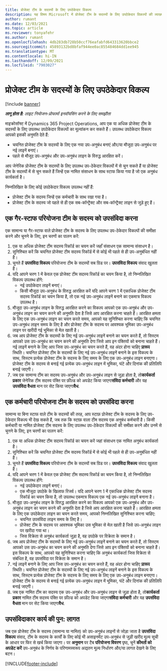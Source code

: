 ```yaml
---
title: प्रोजेक्ट टीम के सदस्यों के लिए उपठेकेदार विकल्प
description: यह विषय Microsoft में प्रोजेक्ट टीम के सदस्यों के लिए उपठेकेदार विकल्पों की व्याख्या करता है।Dynamics 365 Project Operations
author: rumant
ms.date: 12/03/2021
ms.topic: article
ms.reviewer: tonyafehr
ms.author: rumant
ms.openlocfilehash: 4db283db728b50ccf76eafabfd643313620bbce2
ms.sourcegitcommit: 45893132bd8bfaf944ee0ac855484684dd1ee945
ms.translationtype: MT
ms.contentlocale: hi-IN
ms.lasthandoff: 12/09/2021
ms.locfileid: "7903027"
---
```

# <a name="subcontracting-options-for-project-team-members"></a>प्रोजेक्ट टीम के सदस्यों के लिए उपठेकेदार विकल्प

[!include [banner](../../includes/dataverse-preview.md)]

_**लागू होता है:** लाइट नियोजन-प्रोफार्मा इनवॉयसिंग करने के लिए समझौता_

माइक्रोसॉफ्ट में Dynamics 365 Project Operations, आप एक या अधिक प्रोजेक्ट टीम के सदस्यों के लिए उपलब्ध उपठेकेदार विकल्पों का मूल्यांकन कर सकते हैं। उपलब्ध उपठेकेदार विकल्प आपको इसकी अनुमति देते हैं:

- चयनित प्रोजेक्ट टीम के सदस्यों के लिए एक नया उप-अनुबंध बनाएं और/या मौजूदा उप-अनुबंध पर नई लाइनें बनाएं। 
- पहले से मौजूद उप-अनुबंध और उप-अनुबंध लाइन के विरुद्ध आरक्षित करें। 

आप जेनेरिक प्रोजेक्ट टीम के सदस्यों के लिए उपलब्ध उप-ठेकेदार विकल्पों में से चुन सकते हैं या प्रोजेक्ट टीम के सदस्यों में से चुन सकते हैं जिन्हें एक नामित संसाधन के साथ स्टाफ किया गया है जो एक अनुबंध कार्यकर्ता है। 

निम्नलिखित के लिए कोई उपठेकेदार विकल्प उपलब्ध नहीं हैं:

- प्रोजेक्ट टीम के सदस्य जिन्हें एक कर्मचारी के साथ रखा गया है। 
- प्रोजेक्ट टीम के सदस्य जो पहले से ही एक सब-कॉन्ट्रैक्ट और सब-कॉन्ट्रैक्ट लाइन से जुड़े हुए हैं। 

## <a name="subcontracting-an-unstaffed-project-team-member"></a>एक गैर-स्टाफ परियोजना टीम के सदस्य को उपसंविदा करना

एक सामान्य या गैर-स्टाफ वाले प्रोजेक्ट टीम के सदस्य के लिए उपलब्ध उप-ठेकेदार विकल्पों की समीक्षा करने और चुनने के लिए, इन चरणों का पालन करें:

1. एक या अधिक प्रोजेक्ट टीम सदस्य रिकॉर्ड का चयन करें जहाँ संसाधन एक सामान्य संसाधन है।
2. सुनिश्चित करें कि चयनित प्रोजेक्ट टीम सदस्य रिकॉर्ड में से कोई भी पहले से ही उप-अनुबंधित नहीं है। 
3. चुनते हैं **उपसंविदा विकल्प** परियोजना टीम के सदस्यों सब ग्रिड पर। **उपसंविदा विकल्प** संवाद खुलता है। 
4. यदि आपने चरण 1 में केवल एक प्रोजेक्ट टीम सदस्य रिकॉर्ड का चयन किया है, तो निम्नलिखित विकल्प उपलब्ध होंगे:
    - नई उपठेकेदार लाइनें बनाएं। 
    - किसी मौजूदा उप-अनुबंध के विरुद्ध आरक्षित करें यदि आपने चरण 1 में एकाधिक प्रोजेक्ट टीम सदस्य रिकॉर्ड का चयन किया है, तो एक नई उप-अनुबंध लाइनें बनाने का एकमात्र विकल्प उपलब्ध है।
5. मौजूदा उप-अनुबंध लाइन के विरुद्ध आरक्षित करने का विकल्प आपको एक उप-अनुबंध और उप-अनुबंध लाइन का चयन करने की अनुमति देता है जिसे आप आरक्षित करना चाहते हैं। आरक्षित क्षमता के लिए एक उप-अनुबंध लाइन का चयन करते समय, आपको यह सुनिश्चित करना चाहिए कि चयनित उप-अनुबंध लाइन समय के लिए है और प्रोजेक्ट टीम के सदस्य पर आवश्यक भूमिका उप-अनुबंध लाइन पर खरीदी गई भूमिका से मेल खाती है।
6. जब आप प्रोजेक्ट टीम के सदस्यों के लिए नई उप-अनुबंध लाइनें बनाने का चयन करते हैं, तो सिस्टम आपको उस उप-अनुबंध का चयन करने की अनुमति देगा जिसे आप इन पंक्तियों को बनाना चाहते हैं। नई लाइनें बनाने के लिए आप जिस उप-अनुबंध का चयन करते हैं, वह अंदर होना चाहिए **प्रारूप** स्थिति। चयनित प्रोजेक्ट टीम के सदस्यों के लिए नई उप-अनुबंध लाइनें बनाने के इस विकल्प के साथ, सिस्टम प्रत्येक प्रोजेक्ट टीम के सदस्य के लिए समय के लिए एक उप-अनुबंध लाइन बनाएगा। प्रोजेक्ट टीम के सदस्य से बनाई गई प्रत्येक उप-अनुबंध लाइन में भूमिका, घंटे और दिनांक की प्रतिलिपि बनाई जाएगी। 
7. जब एक सामान्य टीम का सदस्य उप-अनुबंध और उप-अनुबंध लाइन से जुड़ा होता है, तो**कार्यकर्ता प्रकार** जेनेरिक टीम सदस्य पंक्ति पर फ़ील्ड को अपडेट किया जाएगा**संविदा कर्मचारी** और यह **उपसंविदा वैधता** मान पर सेट किया जाएगा**वैध**.

## <a name="subcontracting-a-staffed-project-team-member"></a>एक कर्मचारी परियोजना टीम के सदस्य को उपसंविदा करना

सामान्य या बिना स्टाफ वाले टीम के सदस्यों की तरह, आप स्टाफ़ प्रोजेक्ट टीम के सदस्य के लिए उप-ठेकेदार विकल्प भी देख सकते हैं, जब तक कि स्टाफ़ वाला टीम सदस्य एक अनुबंध कर्मचारी है। किसी कर्मचारी या नामित प्रोजेक्ट टीम सदस्य के लिए उपलब्ध उप-ठेकेदार विकल्पों की समीक्षा करने और उनमें से चुनने के लिए, इन चरणों का पालन करें:

1. एक या अधिक प्रोजेक्ट टीम सदस्य रिकॉर्ड का चयन करें जहां संसाधन एक नामित अनुबंध कार्यकर्ता है।
2. सुनिश्चित करें कि चयनित प्रोजेक्ट टीम सदस्य रिकॉर्ड में से कोई भी पहले से ही उप-अनुबंधित नहीं है। 
3. चुनते हैं **उपसंविदा विकल्प** परियोजना टीम के सदस्यों सब ग्रिड पर। **उपसंविदा विकल्प** संवाद खुलता है। 
4. यदि आपने चरण 1 में केवल एक प्रोजेक्ट टीम सदस्य रिकॉर्ड का चयन किया है, तो निम्नलिखित विकल्प उपलब्ध होंगे:
      - नई उपठेकेदार लाइनें बनाएं।
      - एक मौजूदा उपठेके के खिलाफ रिजर्व।
  यदि आपने चरण 1 में एकाधिक प्रोजेक्ट टीम सदस्य रिकॉर्ड का चयन किया है, तो उपलब्ध एकमात्र विकल्प एक नई उप-अनुबंध लाइनें बनाना है।
5. मौजूदा उप-अनुबंध लाइन के विरुद्ध आरक्षित करने का विकल्प आपको एक उप-अनुबंध और उप-अनुबंध लाइन का चयन करने की अनुमति देता है जिसे आप आरक्षित करना चाहते हैं। आरक्षित क्षमता के लिए एक उपठेकेदार लाइन का चयन करते समय, आपको निम्नलिखित सुनिश्चित करना चाहिए:
      - चयनित उपसंविदा लाइन समय के लिए है। 
      - प्रोजेक्ट टीम के सदस्य पर आवश्यक भूमिका उस भूमिका से मेल खाती है जिसे उप-अनुबंध लाइन पर खरीदा गया था। 
      - जिस विक्रेता से अनुबंध कार्यकर्ता जुड़ा है, वह उपठेके पर विक्रेता के समान है।
6. जब आप प्रोजेक्ट टीम के सदस्यों के लिए नई उप-अनुबंध लाइनें बनाने का चयन करते हैं, तो सिस्टम आपको उस उप-अनुबंध का चयन करने की अनुमति देगा जिसे आप इन पंक्तियों को बनाना चाहते हैं। इस विकल्प के साथ, आपको यह सुनिश्चित करना चाहिए कि अनुबंध कार्यकर्ता जिस विक्रेता से संबंधित है, वह उपसंविदा पर विक्रेता के समान है। 
7. नई लाइनें बनाने के लिए आप जिस उप-अनुबंध का चयन करते हैं, वह अंदर होना चाहिए **प्रारूप** स्थिति। चयनित प्रोजेक्ट टीम के सदस्यों के लिए नई उप-अनुबंध लाइनें बनाने के इस विकल्प के साथ, सिस्टम प्रत्येक प्रोजेक्ट टीम के सदस्य के लिए समय के लिए एक उप-अनुबंध लाइन बनाएगा। प्रोजेक्ट टीम के सदस्य से बनाई गई प्रत्येक उप-अनुबंध लाइन में भूमिका, घंटे और दिनांक की प्रतिलिपि बनाई जाएगी।  
8. जब एक नामित टीम का सदस्य एक उप-अनुबंध और उप-अनुबंध लाइन से जुड़ा होता है, तो**कार्यकर्ता प्रकार** नामित टीम सदस्य पंक्ति पर फ़ील्ड को अपडेट किया जाएगा**संविदा कर्मचारी** और यह **उपसंविदा वैधता** मान पर सेट किया जाएगा**वैध**.

## <a name="re-costing-subcontractor-assignments"></a>उपसंविदाकार कार्य की पुन: लागत

जब एक प्रोजेक्ट टीम के सदस्य (सामान्य या नामित) को उप-अनुबंध लाइनों से जोड़ा जाता है **उपसंविदा विकल्प** संवाद, टीम के सदस्य के कार्यों के लिए कोई भी असाइनमेंट उप-अनुबंध से जुड़ी खरीद मूल्य सूची के आधार पर फिर से खर्च किया जाएगा। पर **अनुमान** पर टैब **परियोजना विवरण** पृष्ठ, चुनें **कीमतों को अपडेट करें** उप-अनुबंध के निर्णय के परिणामस्वरूप अद्यतन मूल्य निर्धारण और/या लागत देखने के लिए बटन।

[!INCLUDE[footer-include](../../includes/footer-banner.md)]
